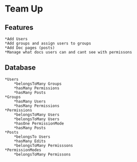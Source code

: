 # Team Up 
## Features    
    *Add Users
    *Add groups and assign users to groups
    *Add Doc pages (posts)
    *Manage what docs users can and cant see with permissons

## Database
    *Users
        *belongsToMany Groups
        *hasMany Permissions
        *hasMany Posts
    *Groups
        *hasMany Users
        *hasMany Permissions
    *Permissions
        *belongsToMany Users
        *belongsToMany Users
        *hasOne PermissionMode
        *hasMany Posts
    *Posts
        *belongsTo Users
        *hasMany Edits
        *belongsToMany Permisssons
    *PermissionModes
        *belongsToMany Permissons
